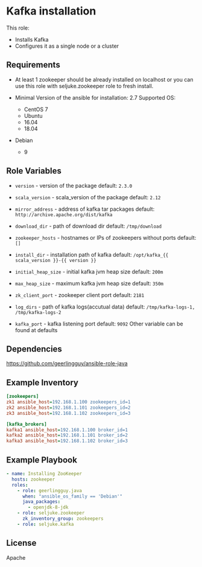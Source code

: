 Kafka installation
=========

This role:
  - Installs Kafka
  - Configures it as a single node or a cluster

Requirements
------------
 - At least 1 zookeeper should be already installed on localhost or you can use this role with seljuke.zookeeper role to fresh install.

 - Minimal Version of the ansible for installation: 2.7
 Supported OS:
   - CentOS
       7
   - Ubuntu
    - 16.04
    - 18.04
  - Debian
    - 9

Role Variables
--------------

- `version` - version of the package
  default: `2.3.0`

- `scala_version` - scala_version of the package
  default: `2.12`

- `mirror_address` - address of kafka tar packages
  default: `http://archive.apache.org/dist/kafka`

- `download_dir` - path of download dir
  default: `/tmp/download`

- `zookeeper_hosts` - hostnames or IPs of zookeepers without ports
  default: `[]`

- `install_dir` - installation path of kafka
  default: `/opt/kafka_{{ scala_version }}-{{ version }}`

- `initial_heap_size` - initial kafka jvm heap size
  default: `200m`

- `max_heap_size` - maximum kafka jvm heap size
  default: `350m`

- `zk_client_port` - zookeeper client port
  default: `2181`

- `log_dirs` - path of kafka logs(accutual data)
  default: `/tmp/kafka-logs-1, /tmp/kafka-logs-2`

- `kafka_port` - kafka listening port
  default: `9092`
Other variable can be found at defaults

Dependencies
------------

https://github.com/geerlingguy/ansible-role-java

Example Inventory
----------------
```ini
[zookeepers]
zk1 ansible_host=192.168.1.100 zookeepers_id=1
zk2 ansible_host=192.168.1.101 zookeepers_id=2
zk3 ansible_host=192.168.1.102 zookeepers_id=3

[kafka_brokers]
kafka1 ansible_host=192.168.1.100 broker_id=1
kafka2 ansible_host=192.168.1.101 broker_id=2
kafka3 ansible_host=192.168.1.102 broker_id=3
 ```

Example Playbook
----------------

```yaml
- name: Installing ZooKeeper
  hosts: zookeeper
  roles:
    - role: geerlingguy.java
      when: "ansible_os_family == 'Debian'"
      java_packages:
        - openjdk-8-jdk
    - role: seljuke.zookeeper
      zk_inventory_group: zookeepers
    - role: seljuke.kafka
```

License
-------
Apache

